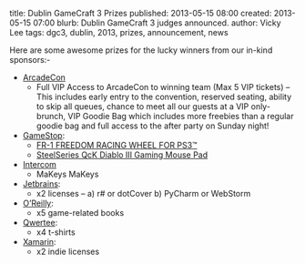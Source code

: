 title: Dublin GameCraft 3 Prizes
published: 2013-05-15 08:00
created: 2013-05-15 07:00
blurb: Dublin GameCraft 3 judges announced.
author: Vicky Lee
tags: dgc3, dublin, 2013, prizes, announcement, news

Here are some awesome prizes for the lucky winners from our in-kind sponsors:-

* [ArcadeCon](http://arcadecon.ie/)
    * Full VIP Access to ArcadeCon to winning team (Max 5 VIP tickets) – This includes early entry to the convention, reserved seating, ability to skip all queues, chance to meet all our guests at a VIP only-brunch, VIP Goodie Bag which includes more freebies than a regular goodie bag and full access to the after party on Sunday night!
* [GameStop](http://gamestop.ie/):
    * [FR-1 FREEDOM RACING WHEEL FOR PS3™](http://www.gioteck.com/products/playstation-3/controllers-ps3/fr-1/)
    * [SteelSeries QcK Diablo III Gaming Mouse Pad](http://steelseries.com/products/games/diablo-iii/steelseries-qck-diablo-iii-logo-edition)
* [Intercom](http://intercom.io/)
    * MaKeys MaKeys
* [Jetbrains](http://jetbrains.com/):
    * x2 licenses – a) r# or dotCover b) PyCharm or WebStorm
* [O’Reilly](http://oreilly.com/): 
    * x5 game-related books
* [Qwertee](http://qwertee.com/):
    * x4 t-shirts
* [Xamarin](http://xamarin.com/):
    * x2 indie licenses
